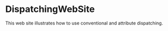 DispatchingWebSite
===

This web site illustrates how to use conventional and attribute dispatching.

